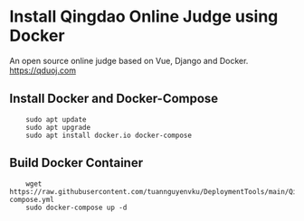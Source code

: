 # Install Qingdao Online Judge using Docker
An open source online judge based on Vue, Django and Docker.
https://qduoj.com

## Install Docker and Docker-Compose  
```
    sudo apt update
    sudo apt upgrade
    sudo apt install docker.io docker-compose
```
## Build Docker Container
```
    wget https://raw.githubusercontent.com/tuannguyenvku/DeploymentTools/main/Qingdao%20Online%20Judge/docker-compose.yml
    sudo docker-compose up -d
``` 
